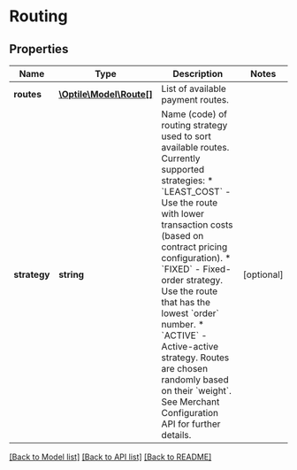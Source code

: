# Routing

## Properties
Name | Type | Description | Notes
------------ | ------------- | ------------- | -------------
**routes** | [**\Optile\Model\Route[]**](Route.md) | List of available payment routes. | 
**strategy** | **string** | Name (code) of routing strategy used to sort available routes. Currently supported strategies:   * &#x60;LEAST_COST&#x60; - Use the route with lower transaction costs (based on contract pricing configuration).   * &#x60;FIXED&#x60; - Fixed-order strategy. Use the route that has the lowest &#x60;order&#x60; number.   * &#x60;ACTIVE&#x60; - Active-active strategy. Routes are chosen randomly based on their &#x60;weight&#x60;.  See Merchant Configuration API for further details. | [optional] 

[[Back to Model list]](../README.md#documentation-for-models) [[Back to API list]](../README.md#documentation-for-api-endpoints) [[Back to README]](../README.md)



